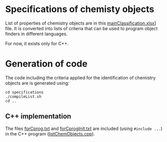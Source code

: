 # Specifications of chemisty objects 
List of properties of chemistry objects are in this [mainClassification.xlsx](mainClassification.xlsx)] file.
It is converted into lists of criteria that can be used to program object finders in different languages.

For now, it exists only for C++.
# Generation of code  

The code including the criteria applied for the identification of chemistry objects are is generated using:
```
cd specifications
./compileList.sh
cd ..

```

## C++ implementation
The files [forCprog.txt](forCprog.txt) and [forCprogInit.txt](forCprogInit.txt) are included (using `#include ...`) in the C++ program ([listChemObjects.cpp](../src/cpp/README.md)).
